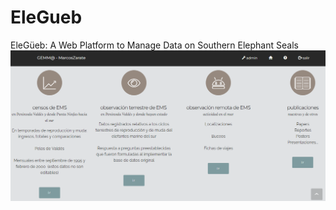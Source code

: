 # EleGueb
EleGüeb: A Web Platform to Manage Data on Southern Elephant Seals
![alt text](https://github.com/marcosdzarate/EleGueb/blob/main/images/main.png?raw=true)
